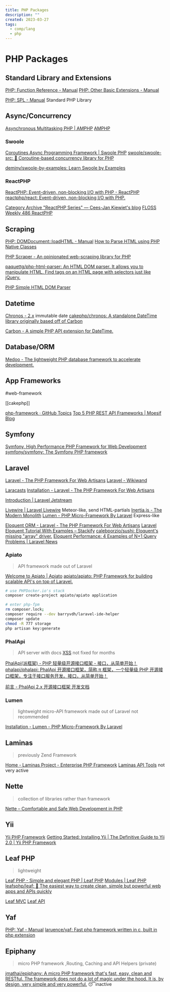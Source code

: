 ```yaml
---
title: PHP Packages
description: ""
created: 2023-03-27
tags:
  - comp/lang
  - php
---
```


# PHP Packages

## Standard Library and Extensions

[PHP: Function Reference - Manual](https://www.php.net/manual/en/funcref.php)
[PHP: Other Basic Extensions - Manual](https://www.php.net/manual/en/refs.basic.other.php)

[PHP: SPL - Manual](https://www.php.net/book.spl) Standard PHP Library

## Async/Concurrency

[Asynchronous Multitasking PHP | AMPHP](https://amphp.org/)
[AMPHP](https://github.com/amphp)

### Swoole

[Coroutines Async Programming Framework | Swoole PHP](https://www.swoole.com/)
[swoole/swoole-src: 🚀 Coroutine-based concurrency library for PHP](https://github.com/swoole/swoole-src)

[deminy/swoole-by-examples: Learn Swoole by Examples](https://github.com/deminy/swoole-by-examples)

### ReactPHP

[ReactPHP: Event-driven, non-blocking I/O with PHP - ReactPHP](https://reactphp.org/)
[reactphp/react: Event-driven, non-blocking I/O with PHP.](https://github.com/reactphp/react)

[Category Archive "ReactPHP Series" — Cees-Jan Kiewiet's blog](https://blog.wyrihaximus.net/categories/reactphp-series/)
[FLOSS Weekly 486 ReactPHP](https://twit.tv/shows/floss-weekly/episodes/486)

## Scraping

[PHP: DOMDocument::loadHTML - Manual](https://www.php.net/manual/en/domdocument.loadhtml.php)
[How to Parse HTML using PHP Native Classes](https://codingreflections.com/php-parse-html/)

[PHP Scraper - An opinionated web-scraping library for PHP](https://phpscraper.de/)

[paquettg/php-html-parser: An HTML DOM parser. It allows you to manipulate HTML. Find tags on an HTML page with selectors just like jQuery.](https://github.com/paquettg/php-html-parser)

[PHP Simple HTML DOM Parser](https://simplehtmldom.sourceforge.io/)

## Datetime

[Chronos - 2.x](https://book.cakephp.org/chronos/2/en/index.html) immutable date
[cakephp/chronos: A standalone DateTime library originally based off of Carbon](https://github.com/cakephp/chronos)

[Carbon - A simple PHP API extension for DateTime.](https://carbon.nesbot.com/)

## Database/ORM

[Medoo - The lightweight PHP database framework to accelerate development.](https://medoo.in/)

## App Frameworks

#web-framework

[[cakephp]]

[php-framework · GitHub Topics](https://github.com/topics/php-framework?o=desc&s=stars)
[Top 5 PHP REST API Frameworks | Moesif Blog](https://www.moesif.com/blog/api-product-management/api-analytics/Top-5-PHP-REST-API-Frameworks/)

## Symfony

[Symfony, High Performance PHP Framework for Web Development](https://symfony.com/)
[symfony/symfony: The Symfony PHP framework](https://github.com/symfony/symfony)

## Laravel

[Laravel - The PHP Framework For Web Artisans](https://laravel.com/)
[Laravel - Wikiwand](https://www.wikiwand.com/en/Laravel)

[Laracasts](https://laracasts.com/)
[Installation - Laravel - The PHP Framework For Web Artisans](https://laravel.com/docs/)

[Introduction | Laravel Jetstream](https://jetstream.laravel.com/2.x/introduction.html)

[Livewire | Laravel Livewire](https://laravel-livewire.com/) Meteor-like, send HTML-partials
[Inertia.js - The Modern Monolith](https://inertiajs.com/)
[Lumen - PHP Micro-Framework By Laravel](https://lumen.laravel.com/) Express-like

[Eloquent ORM - Laravel - The PHP Framework For Web Artisans](https://laravel.com/docs/5.0/eloquent)
[Laravel Eloquent Tutorial With Examples – Stackify](https://stackify.com/laravel-eloquent-tutorial/amp/)
[calebporzio/sushi: Eloquent's missing "array" driver.](https://github.com/calebporzio/sushi)
[Eloquent Performance: 4 Examples of N+1 Query Problems | Laravel News](https://laravel-news.com/laravel-n1-query-problems)

### Apiato

> API framework made out of Laravel

[Welcome to Apiato | Apiato](http://apiato.io/)
[apiato/apiato: PHP Framework for building scalable API's on top of Laravel.](https://github.com/apiato/apiato)

```sh
# use PHPDocker.io's stack
composer create-project apiato/apiato application

# enter php-fpm
rm composer.lock;
composer require --dev barryvdh/laravel-ide-helper
composer update
chmod -R 777 storage
php artisan key:generate
```

### PhalApi

> API server with docs
> [XSS](https://github.com/phalapi/phalapi/issues/142) not fixed for months

[PhalApi(派框架) - PHP 轻量级开源接口框架 - 接口，从简单开始！](http://www.phalapi.net/)
[phalapi/phalapi: PhalApi 开源接口框架，简称 π 框架，一个轻量级 PHP 开源接口框架，专注于接口服务开发。接口，从简单开始！](https://github.com/phalapi/phalapi)

[前言 - PhalApi 2.x 开源接口框架 开发文档](http://docs.phalapi.net/#/v2.0/tutorial)

### Lumen

> lightweight micro-API framework made out of Laravel
> not recommended

[Installation - Lumen - PHP Micro-Framework By Laravel](https://lumen.laravel.com/docs/9.x)

## Laminas

> previously Zend Framework

[Home - Laminas Project - Enterprise PHP Framework](https://getlaminas.org/)
[Laminas API Tools](https://api-tools.getlaminas.org/) not very active

## Nette

> collection of libraries rather than framework

[Nette – Comfortable and Safe Web Development in PHP](https://nette.org/en/)

## Yii

[Yii PHP Framework](https://www.yiiframework.com/)
[Getting Started: Installing Yii | The Definitive Guide to Yii 2.0 | Yii PHP Framework](https://www.yiiframework.com/doc/guide/2.0/en/start-installation)

## Leaf PHP

> lightweight

[Leaf PHP - Simple and elegant PHP | Leaf PHP](https://leafphp.dev/)
[Modules | Leaf PHP](https://leafphp.dev/modules/)
[leafsphp/leaf: 🍁 The easiest way to create clean, simple but powerful web apps and APIs quickly](https://github.com/leafsphp/leaf#-the-leaf-ecosystem-modules)

[Leaf MVC](https://mvc.leafphp.dev/)
[Leaf API](https://api.leafphp.dev/)

## Yaf

[PHP: Yaf - Manual](https://www.php.net/manual/en/book.yaf.php)
[laruence/yaf: Fast php framework written in c, built in php extension](https://github.com/laruence/yaf)

## Epiphany

> micro PHP framework ,Routing, Caching and API Helpers (private)

[jmathai/epiphany: A micro PHP framework that's fast, easy, clean and RESTful. The framework does not do a lot of magic under the hood. It is, by design, very simple and very powerful.](https://github.com/jmathai/epiphany) 😴inactive
